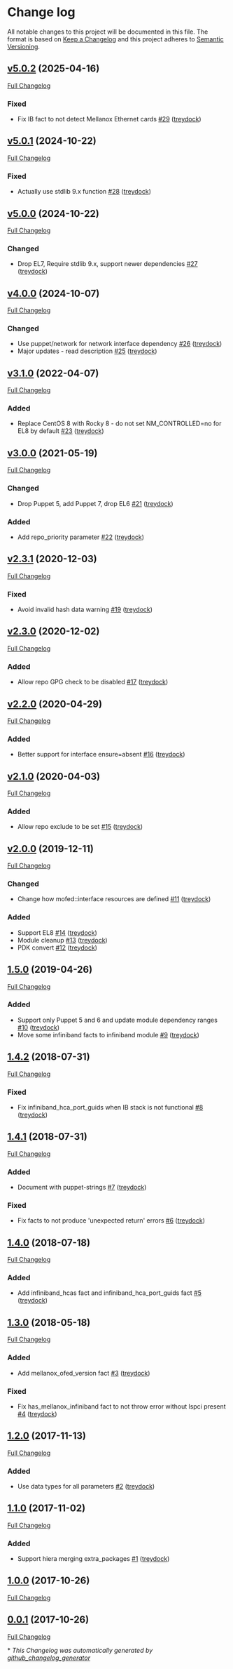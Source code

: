 # Change log

All notable changes to this project will be documented in this file. The format is based on [Keep a Changelog](http://keepachangelog.com/en/1.0.0/) and this project adheres to [Semantic Versioning](http://semver.org).

## [v5.0.2](https://github.com/treydock/puppet-module-mofed/tree/v5.0.2) (2025-04-16)

[Full Changelog](https://github.com/treydock/puppet-module-mofed/compare/v5.0.1...v5.0.2)

### Fixed

- Fix IB fact to not detect Mellanox Ethernet cards [\#29](https://github.com/treydock/puppet-module-mofed/pull/29) ([treydock](https://github.com/treydock))

## [v5.0.1](https://github.com/treydock/puppet-module-mofed/tree/v5.0.1) (2024-10-22)

[Full Changelog](https://github.com/treydock/puppet-module-mofed/compare/v5.0.0...v5.0.1)

### Fixed

- Actually use stdlib 9.x function [\#28](https://github.com/treydock/puppet-module-mofed/pull/28) ([treydock](https://github.com/treydock))

## [v5.0.0](https://github.com/treydock/puppet-module-mofed/tree/v5.0.0) (2024-10-22)

[Full Changelog](https://github.com/treydock/puppet-module-mofed/compare/v4.0.0...v5.0.0)

### Changed

- Drop EL7, Require stdlib 9.x, support newer dependencies [\#27](https://github.com/treydock/puppet-module-mofed/pull/27) ([treydock](https://github.com/treydock))

## [v4.0.0](https://github.com/treydock/puppet-module-mofed/tree/v4.0.0) (2024-10-07)

[Full Changelog](https://github.com/treydock/puppet-module-mofed/compare/v3.1.0...v4.0.0)

### Changed

- Use puppet/network for network interface dependency [\#26](https://github.com/treydock/puppet-module-mofed/pull/26) ([treydock](https://github.com/treydock))
- Major updates - read description [\#25](https://github.com/treydock/puppet-module-mofed/pull/25) ([treydock](https://github.com/treydock))

## [v3.1.0](https://github.com/treydock/puppet-module-mofed/tree/v3.1.0) (2022-04-07)

[Full Changelog](https://github.com/treydock/puppet-module-mofed/compare/v3.0.0...v3.1.0)

### Added

- Replace CentOS 8 with Rocky 8 - do not set NM\_CONTROLLED=no for EL8 by default [\#23](https://github.com/treydock/puppet-module-mofed/pull/23) ([treydock](https://github.com/treydock))

## [v3.0.0](https://github.com/treydock/puppet-module-mofed/tree/v3.0.0) (2021-05-19)

[Full Changelog](https://github.com/treydock/puppet-module-mofed/compare/v2.3.1...v3.0.0)

### Changed

- Drop Puppet 5, add Puppet 7, drop EL6 [\#21](https://github.com/treydock/puppet-module-mofed/pull/21) ([treydock](https://github.com/treydock))

### Added

- Add repo\_priority parameter [\#22](https://github.com/treydock/puppet-module-mofed/pull/22) ([treydock](https://github.com/treydock))

## [v2.3.1](https://github.com/treydock/puppet-module-mofed/tree/v2.3.1) (2020-12-03)

[Full Changelog](https://github.com/treydock/puppet-module-mofed/compare/v2.3.0...v2.3.1)

### Fixed

- Avoid invalid hash data warning [\#19](https://github.com/treydock/puppet-module-mofed/pull/19) ([treydock](https://github.com/treydock))

## [v2.3.0](https://github.com/treydock/puppet-module-mofed/tree/v2.3.0) (2020-12-02)

[Full Changelog](https://github.com/treydock/puppet-module-mofed/compare/v2.2.0...v2.3.0)

### Added

- Allow repo GPG check to be disabled [\#17](https://github.com/treydock/puppet-module-mofed/pull/17) ([treydock](https://github.com/treydock))

## [v2.2.0](https://github.com/treydock/puppet-module-mofed/tree/v2.2.0) (2020-04-29)

[Full Changelog](https://github.com/treydock/puppet-module-mofed/compare/v2.1.0...v2.2.0)

### Added

- Better support for interface ensure=absent [\#16](https://github.com/treydock/puppet-module-mofed/pull/16) ([treydock](https://github.com/treydock))

## [v2.1.0](https://github.com/treydock/puppet-module-mofed/tree/v2.1.0) (2020-04-03)

[Full Changelog](https://github.com/treydock/puppet-module-mofed/compare/v2.0.0...v2.1.0)

### Added

- Allow repo exclude to be set [\#15](https://github.com/treydock/puppet-module-mofed/pull/15) ([treydock](https://github.com/treydock))

## [v2.0.0](https://github.com/treydock/puppet-module-mofed/tree/v2.0.0) (2019-12-11)

[Full Changelog](https://github.com/treydock/puppet-module-mofed/compare/1.5.0...v2.0.0)

### Changed

- Change how mofed::interface resources are defined [\#11](https://github.com/treydock/puppet-module-mofed/pull/11) ([treydock](https://github.com/treydock))

### Added

- Support EL8 [\#14](https://github.com/treydock/puppet-module-mofed/pull/14) ([treydock](https://github.com/treydock))
- Module cleanup [\#13](https://github.com/treydock/puppet-module-mofed/pull/13) ([treydock](https://github.com/treydock))
- PDK convert [\#12](https://github.com/treydock/puppet-module-mofed/pull/12) ([treydock](https://github.com/treydock))

## [1.5.0](https://github.com/treydock/puppet-module-mofed/tree/1.5.0) (2019-04-26)

[Full Changelog](https://github.com/treydock/puppet-module-mofed/compare/1.4.2...1.5.0)

### Added

- Support only Puppet 5 and 6 and update module dependency ranges [\#10](https://github.com/treydock/puppet-module-mofed/pull/10) ([treydock](https://github.com/treydock))
- Move some infiniband facts to infiniband module [\#9](https://github.com/treydock/puppet-module-mofed/pull/9) ([treydock](https://github.com/treydock))

## [1.4.2](https://github.com/treydock/puppet-module-mofed/tree/1.4.2) (2018-07-31)

[Full Changelog](https://github.com/treydock/puppet-module-mofed/compare/1.4.1...1.4.2)

### Fixed

- Fix infiniband\_hca\_port\_guids when IB stack is not functional [\#8](https://github.com/treydock/puppet-module-mofed/pull/8) ([treydock](https://github.com/treydock))

## [1.4.1](https://github.com/treydock/puppet-module-mofed/tree/1.4.1) (2018-07-31)

[Full Changelog](https://github.com/treydock/puppet-module-mofed/compare/1.4.0...1.4.1)

### Added

- Document with puppet-strings [\#7](https://github.com/treydock/puppet-module-mofed/pull/7) ([treydock](https://github.com/treydock))

### Fixed

- Fix facts to not produce 'unexpected return' errors [\#6](https://github.com/treydock/puppet-module-mofed/pull/6) ([treydock](https://github.com/treydock))

## [1.4.0](https://github.com/treydock/puppet-module-mofed/tree/1.4.0) (2018-07-18)

[Full Changelog](https://github.com/treydock/puppet-module-mofed/compare/1.3.0...1.4.0)

### Added

- Add infiniband\_hcas fact and infiniband\_hca\_port\_guids fact [\#5](https://github.com/treydock/puppet-module-mofed/pull/5) ([treydock](https://github.com/treydock))

## [1.3.0](https://github.com/treydock/puppet-module-mofed/tree/1.3.0) (2018-05-18)

[Full Changelog](https://github.com/treydock/puppet-module-mofed/compare/1.2.0...1.3.0)

### Added

- Add mellanox\_ofed\_version fact [\#3](https://github.com/treydock/puppet-module-mofed/pull/3) ([treydock](https://github.com/treydock))

### Fixed

- Fix has\_mellanox\_infiniband fact to not throw error without lspci present [\#4](https://github.com/treydock/puppet-module-mofed/pull/4) ([treydock](https://github.com/treydock))

## [1.2.0](https://github.com/treydock/puppet-module-mofed/tree/1.2.0) (2017-11-13)

[Full Changelog](https://github.com/treydock/puppet-module-mofed/compare/1.1.0...1.2.0)

### Added

- Use data types for all parameters [\#2](https://github.com/treydock/puppet-module-mofed/pull/2) ([treydock](https://github.com/treydock))

## [1.1.0](https://github.com/treydock/puppet-module-mofed/tree/1.1.0) (2017-11-02)

[Full Changelog](https://github.com/treydock/puppet-module-mofed/compare/1.0.0...1.1.0)

### Added

- Support hiera merging extra\_packages [\#1](https://github.com/treydock/puppet-module-mofed/pull/1) ([treydock](https://github.com/treydock))

## [1.0.0](https://github.com/treydock/puppet-module-mofed/tree/1.0.0) (2017-10-26)

[Full Changelog](https://github.com/treydock/puppet-module-mofed/compare/0.0.1...1.0.0)

## [0.0.1](https://github.com/treydock/puppet-module-mofed/tree/0.0.1) (2017-10-26)

[Full Changelog](https://github.com/treydock/puppet-module-mofed/compare/f8b3f5ad14953a85e148d18ec4491e09e63849af...0.0.1)



\* *This Changelog was automatically generated by [github_changelog_generator](https://github.com/github-changelog-generator/github-changelog-generator)*
